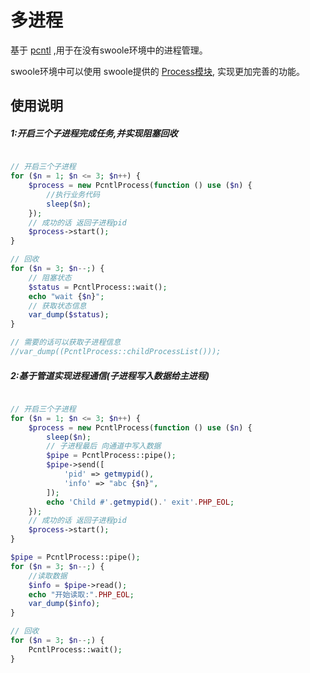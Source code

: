 # 多进程

基于 [pcntl](https://www.php.net/manual/en/book.pcntl.php) ,用于在没有swoole环境中的进程管理。

swoole环境中可以使用 swoole提供的 [Process模块](https://wiki.swoole.com/#/process/process), 实现更加完善的功能。

## 使用说明

##### 1:开启三个子进程完成任务,并实现阻塞回收

```php

// 开启三个子进程
for ($n = 1; $n <= 3; $n++) {
    $process = new PcntlProcess(function () use ($n) {
        //执行业务代码
        sleep($n);
    });
    // 成功的话 返回子进程pid
    $process->start();
}

// 回收
for ($n = 3; $n--;) {
    // 阻塞状态
    $status = PcntlProcess::wait();
    echo "wait {$n}";
    // 获取状态信息
    var_dump($status);
}

// 需要的话可以获取子进程信息
//var_dump((PcntlProcess::childProcessList()));

```

##### 2:基于管道实现进程通信(子进程写入数据给主进程)

```php

// 开启三个子进程
for ($n = 1; $n <= 3; $n++) {
    $process = new PcntlProcess(function () use ($n) {
        sleep($n);
        // 子进程最后 向通道中写入数据
        $pipe = PcntlProcess::pipe();
        $pipe->send([
            'pid' => getmypid(),
            'info' => "abc {$n}",
        ]);
        echo 'Child #'.getmypid().' exit'.PHP_EOL;
    });
    // 成功的话 返回子进程pid
    $process->start();
}

$pipe = PcntlProcess::pipe();
for ($n = 3; $n--;) {
    //读取数据
    $info = $pipe->read();
    echo "开始读取:".PHP_EOL;
    var_dump($info);
}

// 回收
for ($n = 3; $n--;) {
    PcntlProcess::wait();
}

```
